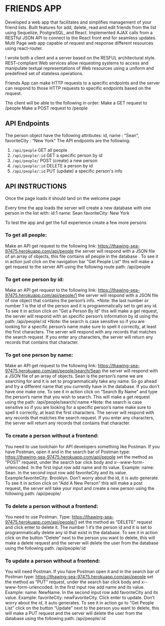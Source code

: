# FRIENDS APP
Developed a web app that facilitates and simplifies management of your friend lists. Built features for add, delete, read and edit friends from the list using Sequelize, PostgreSQL, and React.
Implemented AJAX calls from a RESTful JSON API to connect to the React front end for seamless updates. Multi Page web app capable of request and response different resources using react-router.

I wrote both a client and a server based on the RESFUL architectural style. REST-compliant Web services allow requesting systems to access and manipulate textual representations of Web resources using a uniform and predefined set of stateless operations. 

Friends App can make HTTP requests to a specific endpoints and the server can respond to those HTTP requests to specific endpoints based on the request.

The client will be able to the following in order:
Make a GET request to /people
Make a POST request to /people

## API Endpoints
The person object have the following attributes: id, name : “Sean”, favoriteCity : “New York”
The API endpoints are the following: 

1. `/api/people` GET all people
1. `/api/people/:id` GET a specific person by id
1. `/api/people/` POST (create) a new person
1. `/api/people/:id` DELETE a person by id
1. `/api/people/:id` PUT (update) a specific person's info


## API INSTRUCTIONS
Once the page loads it should land on the welcome page

Every time the app loads the server will create a new database with one person in the list with:  id:1  name: Sean  favoriteCity: New York    

To test the app and get the full experience create a few more persons

### To  get all people:
Make an API get request to the following link: https://thawing-sea-97475.herokuapp.com/api/people   the server will respond with a JSON file of an array of objects, this file contains  all people in the database .  To see it in action just click on the navigation bar “Get People List” this will make a get request to the server API using the following route path:  /api/people  

### To get one person by id:
Make an API get request to the following link: https://thawing-sea-97475.herokuapp.com/api/people/1   the server will respond with a JSON file of one object that contains the person’s info. *Note: the last number or number 1  is the id of the person and it is programmatically set to get any id. To see it in action click on “Get a Person By Id”  this will make a get request, the server will respond with an  specific person’s information by id using the path:  /api/people/:id       *Note: the search is case sensitive so if you are looking for a specific person’s name  make sure to spell it correctly, at  least the first characters. The server will respond with any records that matches the search request. If you enter any characters, the server will return any records that contains that character. 

### To get one person by name:
Make an API get request to the following link: https://thawing-sea-97475.herokuapp.com/api/people/search/Sean  the server will respond with a JSON file of an array of objects. Sean is the person’s name we are searching for and it is set to programmatically take any name. So go ahead and try a different name that you currently have in the database. If you don’t have one make one. To see it in action click on “Search By Name”  and type the person’s name that you wish to search.  This will make a get request using the path:  /api/people/search/:name       *Note: the search is case sensitive so if you are looking for a specific person’s name  make sure to spell it correctly, at  least the first characters. The server will respond with any records that matches the search request. If you enter any characters, the server will return any records that contains that character. 

### To create a person without a frontend:
You need to use toolchain for API developers something like Postman. If you have Postman, open it and in the search bar of Postman type: https://thawing-sea-97475.herokuapp.com/api/people set the method as “POST” request, under the search bar click body  and  x--www-form-urlencoded. In the first input row add name and its value. Example: name: Sean. In the second input row add favoriteCity and its value. Example:favoriteCity: Brooklyn. Don’t worry about the id, it is auto generate. To see it in action click on  “Add A New Person”  this will make a post request, the server will take your input and create a new person using the following path: /api/people/

### To delete a person without a frontend:
You need to use Postman. Type: https://thawing-sea-97475.herokuapp.com/api/people/1 set the method as “DELETE” request and click enter to delete it. The number 1 it’s the person id and it is set to programmatically delete any id that exist in the database. To see it in action click on the button  “Delete” next to the person you want to delete, this will make a delete request and the server will delete the user from the database using the following path: /api/people/:id

### To update a person without a frontend:
You will need Postman. If you have Postman open it and in the search bar of Postman type: https://thawing-sea-97475.herokuapp.com/api/people set the method as “PUT” request, under the search bar click body  and  x--www-form-urlencoded. In the first input row add name and its value. Example: name: NewName. In the second input row add favoriteCity and its value. Example: favoriteCity: newFavoriteCity. Click enter to update. Don’t worry about the id, it auto generates. To see it in action go to “Get People List”  click on the button  “Update” next to the person you want to delete, this will make a PUT request and the server will delete the user from the database using the following path: /api/people/:id

